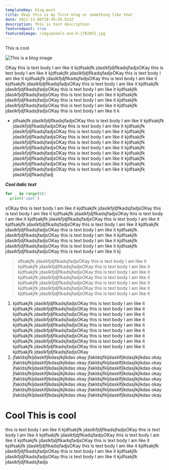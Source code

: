 ```yaml
---
templateKey: blog-post
title: Okay this is my first blog or something like that
date: 2021-11-06T18:39:59.923Z
description: This is test description
featuredpost: true
featuredimage: /img/pexels-ann-h-1762851.jpg
---
```

This is cool

![This is a blog image](https://images.unsplash.com/photo-1432821596592-e2c18b78144f?ixid=MnwxMjA3fDB8MHxzZWFyY2h8Mnx8YmxvZ3xlbnwwfHwwfHw%3D&ixlib=rb-1.2.1&w=1000&q=80 "Cool blog image")

OKay this is text body I am like it kjdfsakjfk jdaslkfjdjflkadsjfadjsOKay this is text body I am like it kjdfsakjfk jdaslkfjdjflkadsjfadjsOKay this is text body I am like it kjdfsakjfk jdaslkfjdjflkadsjfadjsOKay this is text body I am like it kjdfsakjfk jdaslkfjdjflkadsjfadjsOKay this is text body I am like it kjdfsakjfk jdaslkfjdjflkadsjfadjsOKay this is text body I am like it kjdfsakjfk jdaslkfjdjflkadsjfadjsOKay this is text body I am like it kjdfsakjfk jdaslkfjdjflkadsjfadjsOKay this is text body I am like it kjdfsakjfk jdaslkfjdjflkadsjfadjsOKay this is text body I am like it kjdfsakjfk jdaslkfjdjflkadsjfadjsOKay this is text body I am like it k

* jdfsakjfk jdaslkfjdjflkadsjfadjsOKay this is text body I am like it kjdfsakjfk jdaslkfjdjflkadsjfadjsOKay this is text body I am like it kjdfsakjfk jdaslkfjdjflkadsjfadjsOKay this is text body I am like it kjdfsakjfk jdaslkfjdjflkadsjfadjsOKay this is text body I am like it kjdfsakjfk jdaslkfjdjflkadsjfadjsOKay this is text body I am like it kjdfsakjfk jdaslkfjdjflkadsjfadjsOKay this is text body I am like it kjdfsakjfk jdaslkfjdjflkadsjfadjsOKay this is text body I am like it kjdfsakjfk jdaslkfjdjflkadsjfadjsOKay this is text body I am like it kjdfsakjfk jdaslkfjdjflkadsjfadjsOKay this is text body I am like it kjdfsakjfk jdaslkfjdjflkadsjfadjsOKay this is text body I am like it kjdfsakjfk jdaslkfjdjflkadsjfadj

***Cool italic text***

```python
for _ in range(5):
  print('cool')
```

sOKay this is text body I am like it kjdfsakjfk jdaslkfjdjflkadsjfadjsOKay this is text body I am like it kjdfsakjfk jdaslkfjdjflkadsjfadjsOKay this is text body I am like it kjdfsakjfk jdaslkfjdjflkadsjfadjsOKay this is text body I am like it kjdfsakjfk jdaslkfjdjflkadsjfadjsOKay this is text body I am like it kjdfsakjfk jdaslkfjdjflkadsjfadjsOKay this is text body I am like it kjdfsakjfk jdaslkfjdjflkadsjfadjsOKay this is text body I am like it kjdfsakjfk jdaslkfjdjflkadsjfadjsOKay this is text body I am like it kjdfsakjfk jdaslkfjdjflkadsjfadjsOKay this is text body I am like it kjdfsakjfk jdaslkfjdjflkadsjfadjsOKay this is text body I am like it kj

> dfsakjfk jdaslkfjdjflkadsjfadjsOKay this is text body I am like it kjdfsakjfk jdaslkfjdjflkadsjfadjsOKay this is text body I am like it kjdfsakjfk jdaslkfjdjflkadsjfadjsOKay this is text body I am like it kjdfsakjfk jdaslkfjdjflkadsjfadjsOKay this is text body I am like it kjdfsakjfk jdaslkfjdjflkadsjfadjsOKay this is text body I am like it kjdfsakjfk jdaslkfjdjflkadsjfadjsOKay this is text body I am like it kjdfsakjfk jdaslkfjdjflkadsjfadjsOKay this is text body I am like it 

1. kjdfsakjfk jdaslkfjdjflkadsjfadjsOKay this is text body I am like it kjdfsakjfk jdaslkfjdjflkadsjfadjsOKay this is text body I am like it kjdfsakjfk jdaslkfjdjflkadsjfadjsOKay this is text body I am like it kjdfsakjfk jdaslkfjdjflkadsjfadjsOKay this is text body I am like it kjdfsakjfk jdaslkfjdjflkadsjfadjsOKay this is text body I am like it kjdfsakjfk jdaslkfjdjflkadsjfadjsOKay this is text body I am like it kjdfsakjfk jdaslkfjdjflkadsjfadjsOKay this is text body I am like it kjdfsakjfk jdaslkfjdjflkadsjfadjsOKay this is text body I am like it kjdfsakjfk jdaslkfjdjflkadsjfadjsOKay this is text body I am like it kjdfsakjfk jdaslkfjdjflkadsjfadjsOKay 
2. jfakldsjfkljdasklfjlkdasjlkjlkdas okay jfakldsjfkljdasklfjlkdasjlkjlkdas okay jfakldsjfkljdasklfjlkdasjlkjlkdas okay jfakldsjfkljdasklfjlkdasjlkjlkdas okay jfakldsjfkljdasklfjlkdasjlkjlkdas okay jfakldsjfkljdasklfjlkdasjlkjlkdas okay jfakldsjfkljdasklfjlkdasjlkjlkdas okay jfakldsjfkljdasklfjlkdasjlkjlkdas okay jfakldsjfkljdasklfjlkdasjlkjlkdas okay jfakldsjfkljdasklfjlkdasjlkjlkdas okay jfakldsjfkljdasklfjlkdasjlkjlkdas okay jfakldsjfkljdasklfjlkdasjlkjlkdas okay jfakldsjfkljdasklfjlkdasjlkjlkdas okay jfakldsjfkljdasklfjlkdasjlkjlkdas okay jfakldsjfkljdasklfjlkdasjlkjlkdas okay jfakldsjfkljdasklfjlkdasjlkjlkdas okay 

# Cool This is cool

this is text body I am like it kjdfsakjfk jdaslkfjdjflkadsjfadjsOKay this is text body I am like it kjdfsakjfk jdaslkfjdjflkadsjfadjsOKay this is text body I am like it kjdfsakjfk jdaslkfjdjflkadsjfadjsOKay this is text body I am like it kjdfsakjfk jdaslkfjdjflkadsjfadjsOKay this is text body I am like it kjdfsakjfk jdaslkfjdjflkadsjfadjsOKay this is text body I am like it kjdfsakjfk jdaslkfjdjflkadsjfadjsOKay this is text body I am like it kjdfsakjfk jdaslkfjdjflkadsjfadjs